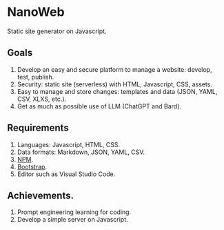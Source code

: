 # NanoWeb 
Static site generator on Javascript.

## Goals
1. Develop an easy and secure platform to manage a website: develop, test, publish.
1. Security: static site (serverless) with HTML, Javascript, CSS, assets.
1. Easy to manage and store changes: templates and data (JSON, YAML, CSV, XLXS, etc.).
1. Get as much as possible use of LLM (ChatGPT and Bard).

## Requirements
1. Languages: Javascript, HTML, CSS.
1. Data formats: Markdown, JSON, YAML, CSV.
1. [NPM](https://www.npmjs.com/).
1. [Bootstrap](https://getbootstrap.com/).
1. Editor such as Visual Studio Code.

## Achievements.
1. Prompt engineering learning for coding.
1. Develop a simple server on Javascript.

